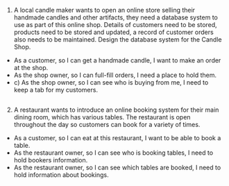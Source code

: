 1. A local candle maker wants to open an online store selling their handmade candles and other artifacts, they need a database system to use as part of this online shop. Details of customers need to be stored, products need to be stored and updated, a record of customer orders also needs to be maintained. Design the database system for the Candle Shop.

- As a customer, so I can get a handmade candle, I want to make an order at the shop.
- As the shop owner, so I can full-fill orders, I need a place to hold them.
- c) As the shop owner, so I can see who is buying from me, I need to keep a tab for my customers.



##

2. A restaurant wants to introduce an online booking system for their main dining room, which has various tables. The restaurant is open throughout the day so customers can book for a variety of times.

- As a customer, so I can eat at this restaurant, I want to be able to book a table.
- As the restaurant owner, so I can see who is booking tables, I need to hold bookers information.
- As the restaurant owner, so I can see which tables are booked, I need to hold information about bookings.

